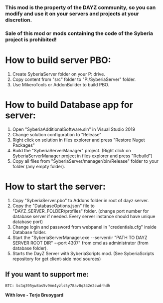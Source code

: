 ### This mod is the property of the DAYZ community, so you can modify and use it on your servers and projects at your discretion. 
### Sale of this mod or mods containing the code of the Syberia project is prohibited!

# How to build server PBO:
1. Create SyberiaServer folder on your P: drive.
2. Copy content from "src" folder to "P:/SyberiaServer" folder.
3. Use MikeroTools or AddonBuilder to build PBO.

# How to build Database app for server:
1. Open "SyberiaAdditionalSoftware.sln" in Visual Studio 2019
2. Change solution configuration to "Release"
3. Right click on solution in files explorer and press "Restore Nuget Packages"
4. Build the "SyberiaServerManager" project. (Right click on SyberiaServerManager project in files explorer and press "Rebuild")
5. Copy all files from "SyberiaServer/manager/bin/Release" folder to your folder (any empty folder).

# How to start the server:
1. Copy "SyberiaServer.pbo" to Addons folder in root of dayz server.
2. Copy the "DatabaseOptions.json" file to "DAYZ_SERVER_FOLDER/profiles" folder. (change port number for database server if needed. Every server instance should have unique database port)
3. Change login and password from webpanel in "credentials.cfg" inside Database folder.
4. Start the "SyberiaServerManager.exe --serverdir "PATH TO DAYZ SERVER ROOT DIR" --port 4307" from cmd as administrator (from database folder).
5. Starts the DayZ Server with SyberiaScripts mod. (See SyberiaScripts repository for get client-side mod sources)


## If you want to support me:
```
BTC: bc1q395yw8as5v9mn4yzls5y78av0q342e2cwdrhdh 
```

**With love - Terje Bruoygard**
